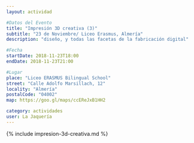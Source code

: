 ```yaml
---
layout: actividad

#Datos del Evento
title: "Impresión 3D creativa (3)"
subtitle: "23 de Noviembre/ Liceo Erasmus, Almería"
description: "diseño, y todas las facetas de la fabricación digital"

#Fecha
startDate: 2018-11-23T18:00
endDate: 2018-11-23T21:00

#Lugar
place: "Liceo ERASMUS Bilingual School"
street: "Calle Adolfo Marsillach, 12"
locality: "Almería"
postalCode: "04002"
map: https://goo.gl/maps/ccEReJxB1HH2

category: actividades
user: La Jaquería
---
```


{% include impresion-3d-creativa.md %}
